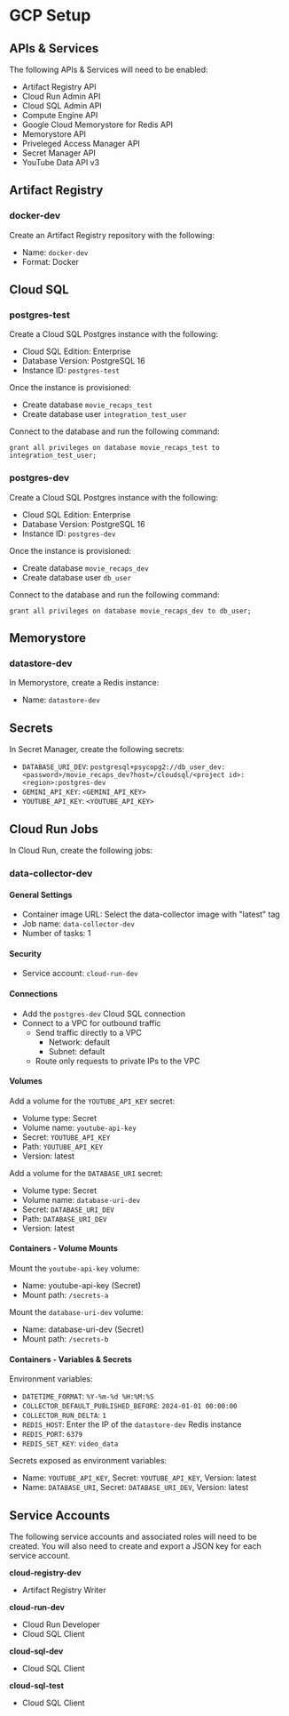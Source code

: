 # GCP Setup

## APIs & Services

The following APIs & Services will need to be enabled:
- Artifact Registry API
- Cloud Run Admin API
- Cloud SQL Admin API
- Compute Engine API
- Google Cloud Memorystore for Redis API
- Memorystore API
- Priveleged Access Manager API
- Secret Manager API
- YouTube Data API v3

## Artifact Registry

### docker-dev

Create an Artifact Registry repository with the following:
- Name: `docker-dev`
- Format: Docker

## Cloud SQL

### postgres-test

Create a Cloud SQL Postgres instance with the following:
- Cloud SQL Edition: Enterprise
- Database Version: PostgreSQL 16
- Instance ID: `postgres-test`

Once the instance is provisioned:
- Create database `movie_recaps_test`
- Create database user `integration_test_user`

Connect to the database and run the following command:
```
grant all privileges on database movie_recaps_test to integration_test_user;
```

### postgres-dev

Create a Cloud SQL Postgres instance with the following:
- Cloud SQL Edition: Enterprise
- Database Version: PostgreSQL 16
- Instance ID: `postgres-dev`

Once the instance is provisioned:
- Create database `movie_recaps_dev`
- Create database user `db_user`

Connect to the database and run the following command:
```
grant all privileges on database movie_recaps_dev to db_user;
```

## Memorystore

### datastore-dev

In Memorystore, create a Redis instance:
- Name: `datastore-dev`

## Secrets

In Secret Manager, create the following secrets:
- `DATABASE_URI_DEV`: `postgresql+psycopg2://db_user_dev:<password>/movie_recaps_dev?host=/cloudsql/<project id>:<region>:postgres-dev`
- `GEMINI_API_KEY`: `<GEMINI_API_KEY>`
- `YOUTUBE_API_KEY`: `<YOUTUBE_API_KEY>`

## Cloud Run Jobs

In Cloud Run, create the following jobs:

### data-collector-dev

#### General Settings

- Container image URL: Select the data-collector image with "latest" tag
- Job name: `data-collector-dev`
- Number of tasks: 1

#### Security

- Service account: `cloud-run-dev`

#### Connections

- Add the `postgres-dev` Cloud SQL connection
- Connect to a VPC for outbound traffic
  - Send traffic directly to a VPC
    - Network: default
    - Subnet: default
  - Route only requests to private IPs to the VPC

#### Volumes

Add a volume for the `YOUTUBE_API_KEY` secret:
- Volume type: Secret
- Volume name: `youtube-api-key`
- Secret: `YOUTUBE_API_KEY`
- Path: `YOUTUBE_API_KEY`
- Version: latest

Add a volume for the `DATABASE_URI` secret:
- Volume type: Secret
- Volume name: `database-uri-dev`
- Secret: `DATABASE_URI_DEV`
- Path: `DATABASE_URI_DEV`
- Version: latest
  
#### Containers - Volume Mounts

Mount the `youtube-api-key` volume:
- Name: youtube-api-key (Secret)
- Mount path: `/secrets-a`

Mount the `database-uri-dev` volume:
- Name: database-uri-dev (Secret)
- Mount path: `/secrets-b`

#### Containers - Variables & Secrets

Environment variables:
- `DATETIME_FORMAT`: `%Y-%m-%d %H:%M:%S`
- `COLLECTOR_DEFAULT_PUBLISHED_BEFORE`: `2024-01-01 00:00:00`
- `COLLECTOR_RUN_DELTA`: `1`
- `REDIS_HOST`: Enter the IP of the `datastore-dev` Redis instance
- `REDIS_PORT`: `6379`
- `REDIS_SET_KEY`: `video_data`

Secrets exposed as environment variables:
- Name: `YOUTUBE_API_KEY`, Secret: `YOUTUBE_API_KEY`, Version: latest
- Name: `DATABASE_URI`, Secret: `DATABASE_URI_DEV`, Version: latest

## Service Accounts

The following service accounts and associated roles will need to be created.
You will also need to create and export a JSON key for each service account.

**cloud-registry-dev**
- Artifact Registry Writer

**cloud-run-dev**
- Cloud Run Developer
- Cloud SQL Client

**cloud-sql-dev**
- Cloud SQL Client

**cloud-sql-test**
- Cloud SQL Client

